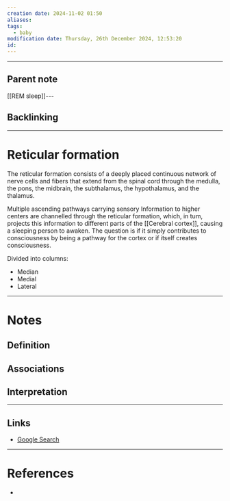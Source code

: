 ```yaml
---
creation date: 2024-11-02 01:50
aliases: 
tags:
  - baby
modification date: Thursday, 26th December 2024, 12:53:20
id:
---
```

---

## Parent note
[[REM sleep]]---
## Backlinking


---
# Reticular formation
The reticular formation consists of a deeply placed continuous network of nerve cells and fibers that extend from the spinal cord through the medulla, the pons, the midbrain, the subthalamus, the hypothalamus, and the thalamus.

Multiple ascending pathways carrying sensory Information to higher centers are channelled through the reticular formation, which, in tum, projects this information to different parts of the [[Cerebral cortex]], causing a sleeping person to awaken. The question is if it simply contributes to consciousness by being a pathway for the cortex or if itself creates consciousness.

Divided into columns:

- Median
- Medial
- Lateral

---
# Notes

## Definition

## Associations

## Interpretation

---
## Links
- [Google Search](https://www.google.com/search?q=Reticular+formation)

---
# References
+ 
